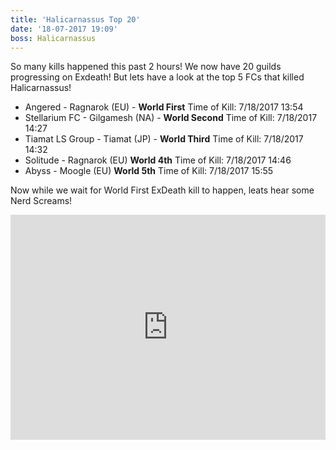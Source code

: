 ```yaml
---
title: 'Halicarnassus Top 20'
date: '18-07-2017 19:09'
boss: Halicarnassus
---
```


So many kills happened this past 2 hours! We now have 20 guilds progressing on Exdeath! But lets have a look at the top 5 FCs that killed Halicarnassus!
* Angered - Ragnarok (EU) - **World First** Time of Kill: 7/18/2017 13:54
* Stellarium FC - Gilgamesh (NA) - **World Second** Time of Kill: 7/18/2017 14:27
* Tiamat LS Group - Tiamat (JP) - **World Third** Time of Kill: 7/18/2017 14:32
* Solitude - Ragnarok (EU) **World 4th** Time of Kill: 7/18/2017 14:46
* Abyss - Moogle (EU) **World 5th** Time of Kill: 7/18/2017 15:55

Now while we wait for World First ExDeath kill to happen, leats hear some Nerd Screams! 
<iframe src="https://clips.twitch.tv/embed?clip=AthleticAuspiciousLemurMrDestructoid&autoplay=false&tt_medium=clips_embed" width="100%" height="360" frameborder="0" scrolling="no" allowfullscreen="true"></iframe>